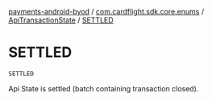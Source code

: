 [payments-android-byod](../../index.md) / [com.cardflight.sdk.core.enums](../index.md) / [ApiTransactionState](index.md) / [SETTLED](./-s-e-t-t-l-e-d.md)

# SETTLED

`SETTLED`

Api State is settled (batch containing transaction closed).

